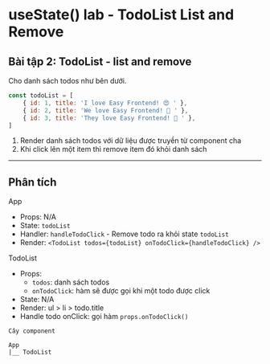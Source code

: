# useState() lab - TodoList List and Remove

## Bài tập 2: TodoList - list and remove

Cho danh sách todos như bên dưới.

```js
const todoList = [
	{ id: 1, title: 'I love Easy Frontend! 😍 ' },
	{ id: 2, title: 'We love Easy Frontend! 🥰 ' },
	{ id: 3, title: 'They love Easy Frontend! 🚀 ' },
]
```

1. Render danh sách todos với dữ liệu được truyền từ component cha
2. Khi click lên một item thì remove item đó khỏi danh sách

---

## Phân tích

App

- Props: N/A
- State: `todoList`
- Handler: `handleTodoClick` - Remove todo ra khỏi state `todoList`
- Render: `<TodoList todos={todoList} onTodoClick={handleTodoClick} />`

TodoList

- Props:
  - `todos`: danh sách todos
  - `onTodoClick`: hàm sẽ được gọi khi một todo được click
- State: N/A
- Render: ul > li > todo.title
- Handle todo onClick: gọi hàm `props.onTodoClick()`

```
Cây component

App
|__ TodoList
```
